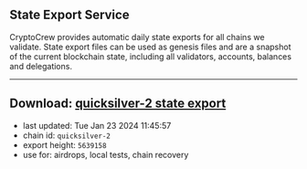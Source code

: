 ## State Export Service
CryptoCrew provides automatic daily state exports for all chains we validate. State export files can be used as genesis files and are a snapshot of the current blockchain state, including all validators, accounts, balances and delegations.

---
**Download: [quicksilver-2 state export](https://dl.ccvalidators.com/SERVICE/quicksilver/quicksilver-2_export_5639158.json)**
---

- last updated: Tue Jan 23 2024 11:45:57
- chain id: `quicksilver-2`
- export height: `5639158`
- use for: airdrops, local tests, chain recovery
